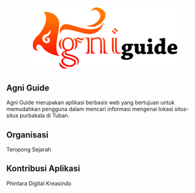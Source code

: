 <p align="center">
<img src="https://raw.githubusercontent.com/KangHen/agni_guide/refs/heads/main/public/agni_1024.png" width="400" alt="AgniGuide Logo">
</p>


## Agni Guide

Agni Guide merupakan aplikasi berbasis web yang bertujuan untuk memudahkan pengguna dalam mencari informasi mengenai lokasi situs-situs purbakala di Tuban.


## Organisasi

Teropong Sejarah

## Kontribusi Aplikasi

Phintara Digital Kreasindo
